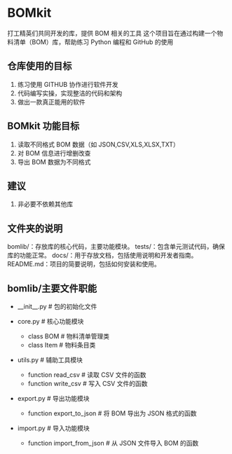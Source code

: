 # BOMkit

打工精英们共同开发的库，提供 BOM 相关的工具
这个项目旨在通过构建一个物料清单（BOM）库，帮助练习 Python 编程和 GitHub 的使用

## 仓库使用的目标

1. 练习使用 GITHUB 协作进行软件开发
2. 代码编写实操，实现整洁的代码和架构
3. 做出一款真正能用的软件

## BOMkit 功能目标

1. 读取不同格式 BOM 数据（如 JSON,CSV,XLS,XLSX,TXT）
2. 对 BOM 信息进行增删改查
3. 导出 BOM 数据为不同格式

## 建议

1. 非必要不依赖其他库

## 文件夹的说明

bomlib/：存放库的核心代码，主要功能模块。
tests/：包含单元测试代码，确保库的功能正常。
docs/：用于存放文档，包括使用说明和开发者指南。
README.md：项目的简要说明，包括如何安装和使用。

## bomlib/主要文件职能

- \_\_init\_\_.py # 包的初始化文件

- core.py # 核心功能模块
  - class BOM # 物料清单管理类
  - class Item # 物料条目类

- utils.py # 辅助工具模块
  - function read_csv # 读取 CSV 文件的函数
  - function write_csv # 写入 CSV 文件的函数

- export.py # 导出功能模块
  - function export_to_json # 将 BOM 导出为 JSON 格式的函数

- import.py # 导入功能模块
  - function import_from_json # 从 JSON 文件导入 BOM 的函数
